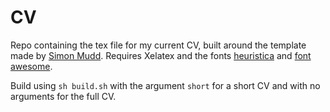 # CV

Repo containing the tex file for my current CV, built around the template made by [Simon Mudd](github.com/simon-m-mudd/CV_SMudd/). Requires Xelatex and the fonts [heuristica](http://www.fontsquirrel.com/) and [font awesome](https://fortawesome.github.io/Font-Awesome/).

Build using `sh build.sh` with the argument `short` for a short CV and with no arguments for the full CV.

